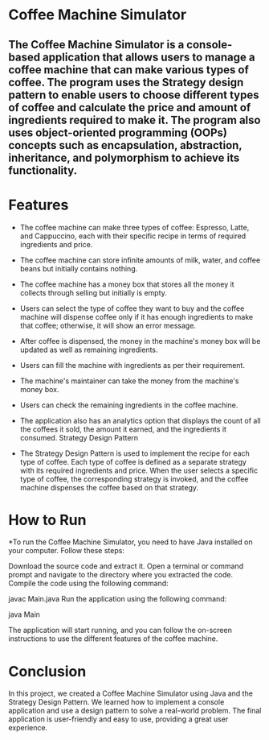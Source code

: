 # Coffee Machine Simulator 

##  The Coffee Machine Simulator is a console-based application that allows users to manage a coffee machine that can make various types of coffee. The program uses the Strategy design pattern to enable users to choose different types of coffee and calculate the price and amount of ingredients required to make it. The program also uses object-oriented programming (OOPs) concepts such as encapsulation, abstraction, inheritance, and polymorphism to achieve its functionality.


# Features
* The coffee machine can make three types of coffee: Espresso, Latte, and Cappuccino, each with their specific recipe in terms of required ingredients and price.

* The coffee machine can store infinite amounts of milk, water, and coffee beans but initially contains nothing.

* The coffee machine has a money box that stores all the money it collects through selling but initially is empty.

* Users can select the type of coffee they want to buy and the coffee machine will dispense coffee only if it has enough ingredients to make that coffee; otherwise, it will show an error message.

* After coffee is dispensed, the money in the machine's money box will be updated as well as remaining ingredients.

* Users can fill the machine with ingredients as per their requirement.

* The machine's maintainer can take the money from the machine's money box.

* Users can check the remaining ingredients in the coffee machine.


* The application also has an analytics option that displays the count of all the coffees it sold, the amount it earned, and the ingredients it consumed.
Strategy Design Pattern

* The Strategy Design Pattern is used to implement the recipe for each type of coffee. Each type of coffee is defined as a separate strategy with its required ingredients and price. When the user selects a specific type of coffee, the corresponding strategy is invoked, and the coffee machine dispenses the coffee based on that strategy.


# How to Run

*To run the Coffee Machine Simulator, you need to have Java installed on your computer. Follow these steps:

Download the source code and extract it.
Open a terminal or command prompt and navigate to the directory where you extracted the code.
Compile the code using the following command:

javac Main.java
Run the application using the following command:

java Main

The application will start running, and you can follow the on-screen instructions to use the different features of the coffee machine.

# Conclusion
In this project, we created a Coffee Machine Simulator using Java and the Strategy Design Pattern. We learned how to implement a console application and use a design pattern to solve a real-world problem. The final application is user-friendly and easy to use, providing a great user experience.

